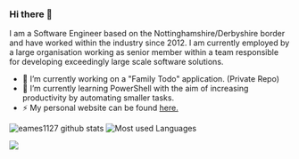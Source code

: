 ### Hi there 👋

<!--
**eames1127/eames1127** is a ✨ _special_ ✨ repository because its `README.md` (this file) appears on your GitHub profile.

Here are some ideas to get you started:

- 🔭 I’m currently working on ...
- 🌱 I’m currently learning ...
- 👯 I’m looking to collaborate on ...
- 🤔 I’m looking for help with ...
- 💬 Ask me about ...
- 📫 How to reach me: ...
- 😄 Pronouns: ...
- ⚡ Fun fact: ...
-->

I am a Software Engineer based on the Nottinghamshire/Derbyshire border and have worked within the industry since 2012. I am currently employed by a large organisation working as senior member within a team responsible for developing exceedingly large scale software solutions.

- 🔭 I’m currently working on a "Family Todo" application. (Private Repo)
- 🌱 I’m currently learning PowerShell with the aim of increasing productivity by automating smaller tasks.
- ⚡ My personal website can be found [here.](https://daeames.com)

![eames1127 github stats](https://github-readme-stats.anuraghazra1.vercel.app/api?username=eames1127&show_icons=true&include_all_commits=true)
![Most used Languages](https://github-readme-stats.anuraghazra1.vercel.app/api/top-langs/?username=eames1127&layout=compact)

[<img src="https://img.shields.io/badge/linkedin-%230077B5.svg?&style=for-the-badge&logo=linkedin&logoColor=white" />](https://www.linkedin.com/in/danieleames1/)
